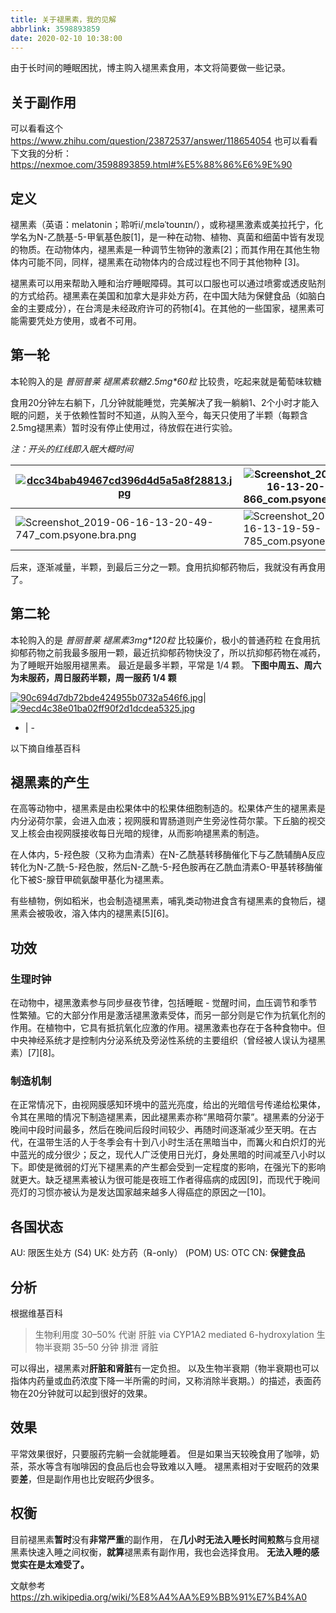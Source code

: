 ```yaml
---
title: 关于褪黑素，我的见解
abbrlink: 3598893859
date: 2020-02-10 10:38:00
---
```


由于长时间的睡眠困扰，博主购入褪黑素食用，本文将简要做一些记录。

<!--more-->

## 关于副作用

可以看看这个 https://www.zhihu.com/question/23872537/answer/118654054
也可以看看下文我的分析：https://nexmoe.com/3598893859.html#%E5%88%86%E6%9E%90

## 定义

褪黑素（英语：melatonin；聆听i/ˌmɛləˈtoʊnɪn/），或称褪黑激素或美拉托宁，化学名为N-乙酰基-5-甲氧基色胺[1]，是一种在动物、植物、真菌和细菌中皆有发现的物质。在动物体内，褪黑素是一种调节生物钟的激素[2]；而其作用在其他生物体内可能不同，同样，褪黑素在动物体内的合成过程也不同于其他物种 [3]。

褪黑素可以用来帮助入睡和治疗睡眠障碍。其可以口服也可以通过喷雾或透皮贴剂的方式给药。褪黑素在美国和加拿大是非处方药，在中国大陆为保健食品（如脑白金的主要成分），在台湾是未经政府许可的药物[4]。在其他的一些国家，褪黑素可能需要凭处方使用，或者不可用。

## 第一轮

本轮购入的是 _普丽普莱 褪黑素软糖2.5mg*60粒_ 比较贵，吃起来就是葡萄味软糖

食用20分钟左右躺下，几分钟就能睡觉，完美解决了我一躺躺1、2个小时才能入眠的问题，关于依赖性暂时不知道，从购入至今，每天只使用了半颗（每颗含2.5mg褪黑素）暂时没有停止使用过，待放假在进行实验。

_注：开头的红线即入眠大概时间_

 [![dcc34bab49467cd396d4d5a5a8f28813.jpg](../../images/褪黑素使用/dcc34bab49467cd396d4d5a5a8f28813.jpg)](https://i.speed.moe/image/IKkB) | ![Screenshot_2019-06-16-13-20-59-866_com.psyone.bra.png](../../images/褪黑素使用/5d05d1fea592f35739.png) | ![Screenshot_2019-06-16-13-20-54-394_com.psyone.bra.png](../../images/褪黑素使用/5d05d2751648581625.png) | ![Screenshot_2019-06-16-13-20-37-723_com.psyone.bra.png](../../images/褪黑素使用/5d05d1ff21e4318197.png) 
 ------------------------------------------------------------ | ------------------------------------------------------------ | ------------------------------------------------------------ | ------------------------------------------------------------ 
 ![Screenshot_2019-06-16-13-20-49-747_com.psyone.bra.png](../../images/褪黑素使用/5d05d1ff18b8396872.png) | ![Screenshot_2019-06-16-13-19-59-785_com.psyone.bra.png](../../images/褪黑素使用/5d05d1fe0606589688.png) |                                                              |                                                              

后来，逐渐减量，半颗，到最后三分之一颗。食用抗抑郁药物后，我就没有再食用了。

## 第二轮

本轮购入的是 _普丽普莱 褪黑素3mg*120粒_ 比较廉价，极小的普通药粒
在食用抗抑郁药物之前我最多服用一颗，最近抗抑郁药物快没了，所以抗抑郁药物在减药，为了睡眠开始服用褪黑素。
最近是最多半颗，平常是 1/4 颗。
**下图中周五、周六为未服药，周日服药半颗，周一服药 1/4 颗**

[![90c694d7db72bde424955b0732a546f6.jpg](../../images/褪黑素使用/90c694d7db72bde424955b0732a546f6.jpg)](https://i.speed.moe/image/IseK)|[![9ecd4c38e01ba02ff90f2d1dcdea5325.jpg](../../images/褪黑素使用/9ecd4c38e01ba02ff90f2d1dcdea5325.jpg)](https://i.speed.moe/image/IZva)
- | - 

以下摘自维基百科

## 褪黑素的产生
在高等动物中，褪黑素是由松果体中的松果体细胞制造的。松果体产生的褪黑素是内分泌荷尔蒙，会进入血液；视网膜和胃肠道则产生旁泌性荷尔蒙。下丘脑的视交叉上核会由视网膜接收每日光暗的规律，从而影响褪黑素的制造。

在人体内，5-羟色胺（又称为血清素）在N-乙酰基转移酶催化下与乙酰辅酶A反应转化为N-乙酰-5-羟色胺，然后N-乙酰-5-羟色胺再在乙酰血清素O-甲基转移酶催化下被S-腺苷甲硫氨酸甲基化为褪黑素。

有些植物，例如稻米，也会制造褪黑素，哺乳类动物进食含有褪黑素的食物后，褪黑素会被吸收，溶入体内的褪黑素[5][6]。

## 功效
### 生理时钟
在动物中，褪黑激素参与同步昼夜节律，包括睡眠 - 觉醒时间，血压调节和季节性繁殖。它的大部分作用是激活褪黑激素受体，而另一部分则是它作为抗氧化剂的作用。在植物中，它具有抵抗氧化应激的作用。褪黑激素也存在于各种食物中。但中央神经系统才是控制内分泌系统及旁泌性系统的主要组织（曾经被人误认为褪黑素）[7][8]。

### 制造机制
在正常情况下，由视网膜感知环境中的蓝光亮度，给出的光暗信号传递给松果体，令其在黑暗的情况下制造褪黑素，因此褪黑素亦称“黑暗荷尔蒙”。褪黑素的分泌于晚间中段时间最多，然后在晚间后段时间较少、再随时间逐渐减少至天明。在古代，在温带生活的人于冬季会有十到八小时生活在黑暗当中，而篝火和白炽灯的光中蓝光的成分很少；反之，现代人广泛使用日光灯，身处黑暗的时间减至八小时以下。即使是微弱的灯光下褪黑素的产生都会受到一定程度的影响，在强光下的影响就更大。缺乏褪黑素被认为很可能是夜班工作者得癌病的成因[9]，而现代于晚间亮灯的习惯亦被认为是发达国家越来越多人得癌症的原因之一[10]。

## 各国状态

AU: 限医生处方 (S4)
UK: 处方药（℞-only） (POM)
US: OTC
CN: **保健食品**

## 分析
根据维基百科

> 生物利用度	30–50%
> 代谢	肝脏 via CYP1A2 mediated 6-hydroxylation
> 生物半衰期	35–50 分钟
> 排泄	肾脏

可以得出，褪黑素对**肝脏和肾脏**有一定负担。
以及生物半衰期（物半衰期也可以指体内药量或血药浓度下降一半所需的时间，又称消除半衰期。）的描述，表面药物在20分钟就可以起到很好的效果。

## 效果
平常效果很好，只要服药完躺一会就能睡着。
但是如果当天较晚食用了咖啡，奶茶，茶水等含有咖啡因的食品后也会导致难以入睡。
褪黑素相对于安眠药的效果要**差**，但是副作用也比安眠药**少**很多。

## 权衡
目前褪黑素**暂时**没有**非常严重**的副作用，
在**几小时无法入睡长时间煎熬**与食用褪黑素快速入睡之间权衡，**就算**褪黑素有副作用，我也会选择食用。
**无法入睡的感觉实在是太难受了。**

文献参考 https://zh.wikipedia.org/wiki/%E8%A4%AA%E9%BB%91%E7%B4%A0